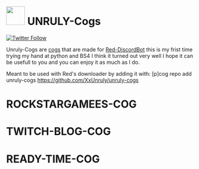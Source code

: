# <img src="https://i.imgur.com/MheIJIr.png" width="50" height="50"> UNRULY-Cogs
[![Twitter Follow](https://img.shields.io/badge/Follow-Me-blue.svg)](twitter.com/justin__h10)

Unruly-Cogs are [cogs](https://cogs.red/) that are made for [Red-DiscordBot](https://github.com/Twentysix26/Red-DiscordBot
) this is my frist time trying my hand at python and BS4 I think it turned out very well I hope it can be usefull to you and you can enjoy it as much as I do.

Meant to be used with Red's downloader by adding it with:
[p]cog repo add unruly-cogs https://github.com/XxUnruly/unruly-cogs

# ROCKSTARGAMEES-COG
# TWITCH-BLOG-COG
# READY-TIME-COG
